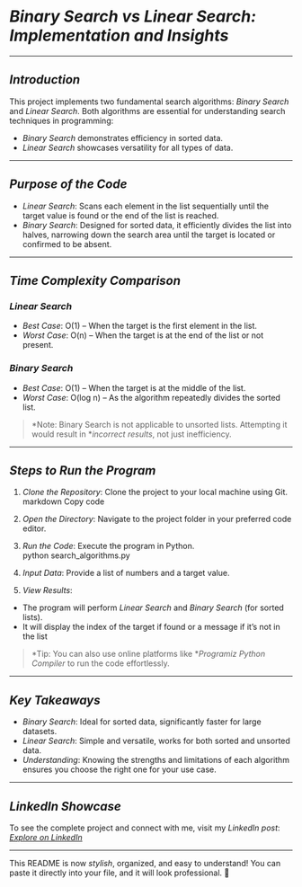 # *Binary Search vs Linear Search: Implementation and Insights*

---

## *Introduction*

This project implements two fundamental search algorithms: *Binary Search* and *Linear Search*. Both algorithms are essential for understanding search techniques in programming:  
- *Binary Search* demonstrates efficiency in sorted data.  
- *Linear Search* showcases versatility for all types of data.

---

## *Purpose of the Code*

- *Linear Search*: Scans each element in the list sequentially until the target value is found or the end of the list is reached.  
- *Binary Search*: Designed for sorted data, it efficiently divides the list into halves, narrowing down the search area until the target is located or confirmed to be absent.

---

## *Time Complexity Comparison*

### *Linear Search*
- *Best Case*: O(1) – When the target is the first element in the list.  
- *Worst Case*: O(n) – When the target is at the end of the list or not present.

### *Binary Search*
- *Best Case*: O(1) – When the target is at the middle of the list.  
- *Worst Case*: O(log n) – As the algorithm repeatedly divides the sorted list.

> *Note: Binary Search is not applicable to unsorted lists. Attempting it would result in **incorrect results*, not just inefficiency.

---

## *Steps to Run the Program*

1. *Clone the Repository*: Clone the project to your local machine using Git.  
markdown
Copy code

2. *Open the Directory*: Navigate to the project folder in your preferred code editor.  

3. *Run the Code*: Execute the program in Python.  
python search_algorithms.py


4. *Input Data*: Provide a list of numbers and a target value.  

5. *View Results*:  
- The program will perform *Linear Search* and *Binary Search* (for sorted lists).  
- It will display the index of the target if found or a message if it’s not in the list
> *Tip: You can also use online platforms like **Programiz Python Compiler* to run the code effortlessly.

---

## *Key Takeaways*

- *Binary Search*: Ideal for sorted data, significantly faster for large datasets.  
- *Linear Search*: Simple and versatile, works for both sorted and unsorted data.  
- *Understanding*: Knowing the strengths and limitations of each algorithm ensures you choose the right one for your use case.

---

## *LinkedIn Showcase*

To see the complete project and connect with me, visit my *LinkedIn post*:  
[*Explore on LinkedIn*](https://www.linkedin.com/in/your-link)

---

This README is now *stylish*, organized, and easy to understand! You can paste it directly into your file, and it will look professional. 🎉

